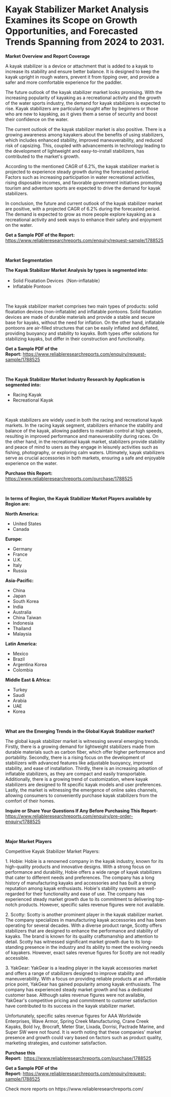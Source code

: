 <p><h1>Kayak Stabilizer Market Analysis Examines its Scope on Growth Opportunities, and Forecasted Trends Spanning from 2024 to 2031.</h1></p><p><strong>Market Overview and Report Coverage</strong></p>
<p><p>A kayak stabilizer is a device or attachment that is added to a kayak to increase its stability and ensure better balance. It is designed to keep the kayak upright in rough waters, prevent it from tipping over, and provide a safer and more comfortable experience for the paddler.</p><p>The future outlook of the kayak stabilizer market looks promising. With the increasing popularity of kayaking as a recreational activity and the growth of the water sports industry, the demand for kayak stabilizers is expected to rise. Kayak stabilizers are particularly sought after by beginners or those who are new to kayaking, as it gives them a sense of security and boost their confidence on the water.</p><p>The current outlook of the kayak stabilizer market is also positive. There is a growing awareness among kayakers about the benefits of using stabilizers, which includes enhanced stability, improved maneuverability, and reduced risk of capsizing. This, coupled with advancements in technology leading to the development of lightweight and easy-to-install stabilizers, has contributed to the market's growth.</p><p>According to the mentioned CAGR of 6.2%, the kayak stabilizer market is projected to experience steady growth during the forecasted period. Factors such as increasing participation in water recreational activities, rising disposable incomes, and favorable government initiatives promoting tourism and adventure sports are expected to drive the demand for kayak stabilizers.</p><p>In conclusion, the future and current outlook of the kayak stabilizer market are positive, with a projected CAGR of 6.2% during the forecasted period. The demand is expected to grow as more people explore kayaking as a recreational activity and seek ways to enhance their safety and enjoyment on the water.</p></p>
<p><strong>Get a Sample PDF of the Report:</strong> <a href="https://www.reliableresearchreports.com/enquiry/request-sample/1788525">https://www.reliableresearchreports.com/enquiry/request-sample/1788525</a></p>
<p>&nbsp;</p>
<p><strong>Market Segmentation</strong></p>
<p><strong>The Kayak Stabilizer Market Analysis by types is segmented into:</strong></p>
<p><ul><li>Solid Floatation Devices（Non-inflatable）</li><li>Inflatable Pontoon</li></ul></p>
<p>&nbsp;</p>
<p><p>The kayak stabilizer market comprises two main types of products: solid floatation devices (non-inflatable) and inflatable pontoons. Solid floatation devices are made of durable materials and provide a stable and secure base for kayaks, without the need for inflation. On the other hand, inflatable pontoons are air-filled structures that can be easily inflated and deflated, providing buoyancy and stability to kayaks. Both types offer solutions for stabilizing kayaks, but differ in their construction and functionality.</p></p>
<p><strong>Get a Sample PDF of the Report:</strong>&nbsp;<a href="https://www.reliableresearchreports.com/enquiry/request-sample/1788525">https://www.reliableresearchreports.com/enquiry/request-sample/1788525</a></p>
<p>&nbsp;</p>
<p><strong>The Kayak Stabilizer Market Industry Research by Application is segmented into:</strong></p>
<p><ul><li>Racing Kayak</li><li>Recreational Kayak</li></ul></p>
<p>&nbsp;</p>
<p><p>Kayak stabilizers are widely used in both the racing and recreational kayak markets. In the racing kayak segment, stabilizers enhance the stability and balance of the kayak, allowing paddlers to maintain control at high speeds, resulting in improved performance and maneuverability during races. On the other hand, in the recreational kayak market, stabilizers provide stability and peace of mind to users as they engage in leisurely activities such as fishing, photography, or exploring calm waters. Ultimately, kayak stabilizers serve as crucial accessories in both markets, ensuring a safe and enjoyable experience on the water.</p></p>
<p><strong>Purchase this Report:</strong>&nbsp; <a href="https://www.reliableresearchreports.com/purchase/1788525">https://www.reliableresearchreports.com/purchase/1788525</a></p>
<p>&nbsp;</p>
<p><strong>In terms of Region, the Kayak Stabilizer Market Players available by Region are:</strong></p>
<p>
    <p> <strong> North America: </strong>
        <ul>
            <li>United States</li>
            <li>Canada</li>
        </ul>
        </p> 
    <p> <strong> Europe: </strong>
        <ul>
            <li>Germany</li>
            <li>France</li>
            <li>U.K.</li>
            <li>Italy</li>
            <li>Russia</li>
        </ul>
        </p> 
    <p> <strong> Asia-Pacific: </strong>
        <ul>
            <li>China</li>
            <li>Japan</li>
            <li>South Korea</li>
            <li>India</li>
            <li>Australia</li>
            <li>China Taiwan</li>
            <li>Indonesia</li>
            <li>Thailand</li>
            <li>Malaysia</li>
        </ul>
        </p> 
    <p> <strong> Latin America: </strong>
        <ul>
            <li>Mexico</li>
            <li>Brazil</li>
            <li>Argentina Korea</li>
            <li>Colombia</li>
        </ul>
        </p> 
    <p> <strong> Middle East & Africa: </strong>
        <ul>
            <li>Turkey</li>
            <li>Saudi</li>
            <li>Arabia</li>
            <li>UAE</li>
            <li>Korea</li>
        </ul>
    </p>
    </p>
<p>&nbsp;</p>
<p><strong>What are the Emerging Trends in the Global Kayak Stabilizer market?</strong></p>
<p><p>The global kayak stabilizer market is witnessing several emerging trends. Firstly, there is a growing demand for lightweight stabilizers made from durable materials such as carbon fiber, which offer higher performance and portability. Secondly, there is a rising focus on the development of stabilizers with advanced features like adjustable buoyancy, improved stability, and ease of installation. Thirdly, there is an increasing adoption of inflatable stabilizers, as they are compact and easily transportable. Additionally, there is a growing trend of customization, where kayak stabilizers are designed to fit specific kayak models and user preferences. Lastly, the market is witnessing the emergence of online sales channels, allowing consumers to conveniently purchase kayak stabilizers from the comfort of their homes.</p></p>
<p><strong>Inquire or Share Your Questions If Any Before Purchasing This Report</strong>- <a href="https://www.reliableresearchreports.com/enquiry/pre-order-enquiry/1788525">https://www.reliableresearchreports.com/enquiry/pre-order-enquiry/1788525</a></p>
<p>&nbsp;</p>
<p><strong>Major Market Players</strong></p>
<p><p>Competitive Kayak Stabilizer Market Players:</p><p>1. Hobie: Hobie is a renowned company in the kayak industry, known for its high-quality products and innovative designs. With a strong focus on performance and durability, Hobie offers a wide range of kayak stabilizers that cater to different needs and preferences. The company has a long history of manufacturing kayaks and accessories and has built a strong reputation among kayak enthusiasts. Hobie's stability systems are well-regarded for their functionality and ease of use. The company has experienced steady market growth due to its commitment to delivering top-notch products. However, specific sales revenue figures were not available.</p><p>2. Scotty: Scotty is another prominent player in the kayak stabilizer market. The company specializes in manufacturing kayak accessories and has been operating for several decades. With a diverse product range, Scotty offers stabilizers that are designed to enhance the performance and stability of kayaks. The brand is known for its quality craftsmanship and attention to detail. Scotty has witnessed significant market growth due to its long-standing presence in the industry and its ability to meet the evolving needs of kayakers. However, exact sales revenue figures for Scotty are not readily accessible.</p><p>3. YakGear: YakGear is a leading player in the kayak accessories market and offers a range of stabilizers designed to improve stability and maneuverability. With a focus on providing reliable products at an affordable price point, YakGear has gained popularity among kayak enthusiasts. The company has experienced steady market growth and has a dedicated customer base. Although sales revenue figures were not available, YakGear's competitive pricing and commitment to customer satisfaction have contributed to its success in the kayak stabilizer market.</p><p>Unfortunately, specific sales revenue figures for AAA Worldwide Enterprises, Wave Armor, ‎Spring Creek Manufacturing, Crane Creek Kayaks, Bold Ivy, Brocraft, Meter Star, Lixada, Dorrisi, Pactrade Marine, and Super SW were not found. It is worth noting that these companies' market presence and growth could vary based on factors such as product quality, marketing strategies, and customer satisfaction.</p></p>
<p><strong>Purchase this Report:</strong>&nbsp;&nbsp;<a href="https://www.reliableresearchreports.com/purchase/1788525">https://www.reliableresearchreports.com/purchase/1788525</a></p>
<p></p>
<p><strong>Get a Sample PDF of the Report:</strong>&nbsp;<a href="https://www.reliableresearchreports.com/enquiry/request-sample/1788525">https://www.reliableresearchreports.com/enquiry/request-sample/1788525</a></p>
<p>Check more reports on https://www.reliableresearchreports.com/</p>